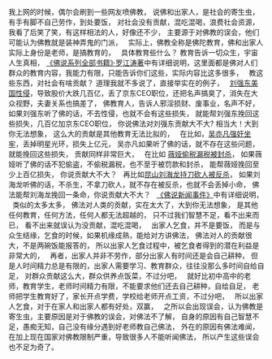 我上网的时候，偶尔会刷到一些网友喷佛教，
说佛和出家人，是社会的寄生虫，有手有脚不自己劳作，到处要饭，
对社会没有贡献，混吃混喝，浪费社会资源，
&nbsp;
我看了后笑了笑，有这样相法的人，好像还不少，
主要源于对佛教的误会，他们可能认为佛教就是装神弄鬼的门派，
&nbsp;
实际上，佛教全称是佛陀教育，佛和出家人实际上身份是老师，是搞教育的，
&nbsp;
具体教育些什么？
教育告诉一切众生，宇宙人生真相，
[《佛说系列全部书籍》·罗江涛著](https://www.kancloud.cn/@luojiangtao)中有详细说明，这里面都是佛对人们群众的教育内容，我能力有限，只能告诉你们这些，实际内容比这多很多，
&nbsp;
教这些东西，对社会有啥贡献？
道理我就不多说了，直接举实在的例子，
&nbsp;
 [刘强东美国性侵](https://www.kancloud.cn/luojiangtao/foshuoxinwen/2629199)，导致股价大跌几百亿，丢了京东CEO职位，还把名声搞臭了，消失在大众视野，夫妻关系也搞差了，
佛教育人，告诉人邪淫损财、废事业，名声不好，如果刘强东听了佛的话，不去性侵，也就不会有这些损失，
就能帮刘强东挽回这些损失，几百亿加京东CEO职位，
你说佛法对刘强东贡献大不大?
相当大！大到你无法想象，
这么大的贡献是其他教育无法比拟的，
&nbsp;
在比如，[吴亦凡强奸坐牢](https://www.kancloud.cn/luojiangtao/foshuoxinwen/2640702)，丢掉明星光环，损失上亿元，
吴亦凡如果听了佛的话，就不存在这些问题，就能挽回这些损失，
贡献同样非常巨大，
&nbsp;
在比如 [薇娅偷税漏税被封杀](https://www.kancloud.cn/luojiangtao/foshuoxinwen/2629201)，
如果薇娅听了佛的话不犯偷盗，不偷税漏税，也不至于被罚款和封杀，
能帮薇娅挽回至少上百亿损失，
你说贡献大不大？
&nbsp;
再比如[昆山刘海龙持刀砍人被反杀](https://www.kancloud.cn/luojiangtao/foshuoxinwen/2635739)，
如果刘海龙听佛的话，不杀生，不拿刀砍人，就不存在被反杀，也就不会丢掉小命，
佛法能帮刘海龙挽回一条命，你说贡献大不大？
&nbsp;
[《佛说新闻事件》](https://www.kancloud.cn/luojiangtao/foshuoxinwen)中有详细说明，
&nbsp;
类似的太多太多，
佛法对人类的贡献，实在太大了，大到你无法想象，
是其他任何教育，任何方法，任何人都无法超越的，
只不过我们智慧不足，看不出来而已，
看不出来就误认为没贡献，混吃混喝，
&nbsp;
出家人乞食，并不是要饭，
而是与众生结缘，乞食的时候，如果机缘成熟，能给对方讲佛法，
佛法对人的贡献很大，不是两碗饭能报答的，
所以出家人乞食过程中，被乞食者得到的潜在利益是非常大的，
&nbsp;
再者，出家人并非不劳作，部分出家人有时间还是会自己耕种，
但是人时间精力总是有限的，出家人需要学习、教育群众，往往没那么多时间自给自足，
对群众贡献这么大，群众供养点饭菜，不过分吧，
&nbsp;
就好比初中高中的老师，教育学生，老师时间精力有限，不能要求他们还去自己耕种，自给自足，
老师把学生教育好了，家长开点学费，学校给老师开点工资，不过分吧，
&nbsp;
所以出家人乞食，对于在家人和出家人都有好处，双赢，
&nbsp;
之所以会出现误会，认为佛教是寄生虫，主要原因是对于佛教的误会，对佛法不了解，
自身的原因有自己智慧不足，愚痴无知，自己没有缘分遇到好老师教自己佛法，
外在的原因有佛法难闻，在加上现在国家对佛教限制严重，导致很多人不能听闻佛法，
所以产生这些误会也不足为奇了。


